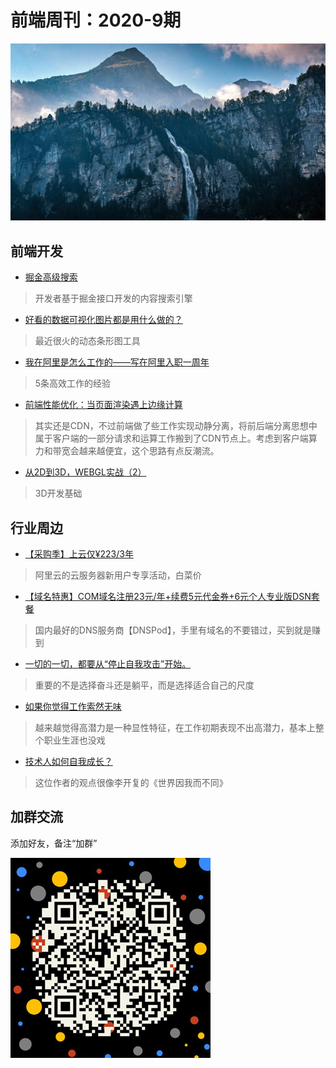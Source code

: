 # 前端周刊：2020-9期

[![](/img/bing/20200522.png?imageMogr2/thumbnail/960x)](https://cn.bing.com/search?q=莱辛巴赫瀑布)


## 前端开发

- [掘金高级搜索](http://zy2071.com/Fun/jueJinSearch.html)

> 开发者基于掘金接口开发的内容搜索引擎

- [好看的数据可视化图片都是用什么做的？](https://mp.weixin.qq.com/s?__biz=MzIyMDExNjE0Mg==&mid=2247484533&idx=2&sn=fda290bc56d63c2d23f4995d7a2c3e99)

> 最近很火的动态条形图工具

- [我在阿里是怎么工作的——写在阿里入职一周年](https://mp.weixin.qq.com/s?__biz=MzU5MjczNTg2MQ==&mid=2247484908&idx=1&sn=31050541ab30afb0e83046abed971d8a)

> 5条高效工作的经验

- [前端性能优化：当页面渲染遇上边缘计算](https://mp.weixin.qq.com/s?__biz=MzIzOTU0NTQ0MA==&mid=2247496301&idx=1&sn=5035b8ed597a24fdc9d8c7641a57399a)

> 其实还是CDN，不过前端做了些工作实现动静分离，将前后端分离思想中属于客户端的一部分请求和运算工作搬到了CDN节点上。考虑到客户端算力和带宽会越来越便宜，这个思路有点反潮流。

- [从2D到3D，WEBGL实战（2）](https://mp.weixin.qq.com/s?__biz=MzU5MjczNTg2MQ==&mid=2247485064&idx=1&sn=f1b6d0cdb075917193fc5452e905bf71)

> 3D开发基础


## 行业周边

- [【采购季】上云仅¥223/3年](https://www.aliyun.com/sale-season/2020/procurement-new-members?userCode=y31qmczl)

> 阿里云的云服务器新用户专享活动，白菜价

- [【域名特惠】COM域名注册23元/年+续费5元代金券+6元个人专业版DSN套餐](https://www.dnspod.cn/promo/domainscarnival?promo_code=3LIUUR11729&source=sharelink&from=link)

> 国内最好的DNS服务商【DNSPod】，手里有域名的不要错过，买到就是赚到

- [一切的一切，都要从“停止自我攻击”开始。](https://mp.weixin.qq.com/s?__biz=MzI4MzQ3NDE4Nw==&mid=2247484832&idx=1&sn=6d75253e59aec7159fbe151000058ca4)

> 重要的不是选择奋斗还是躺平，而是选择适合自己的尺度

- [如果你觉得工作索然无味](https://mp.weixin.qq.com/s?__biz=MzI0MjA1Mjg2Ng==&mid=2649869740&idx=1&sn=28194645bf7476471cf3b432c7923870)

> 越来越觉得高潜力是一种显性特征，在工作初期表现不出高潜力，基本上整个职业生涯也没戏

- [技术人如何自我成长？](https://mp.weixin.qq.com/s?__biz=MzIzOTU0NTQ0MA==&mid=2247496369&idx=1&sn=49470b64d2504d415dda94bcf2f1b4a6)

> 这位作者的观点很像李开复的《世界因我而不同》


## 加群交流

添加好友，备注“加群”

![refned_x](../img/a/refined-x.jpg)


